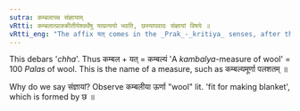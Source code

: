 ```yaml
---
sutra: कम्बलाच्च संज्ञायाम्
vRtti: कम्बलात्प्राक्क्रीतीयेश्वर्थेषु यत्प्रत्ययो भवति, छस्यापवादः संज्ञायां विषये ॥
vRtti_eng: "The affix यत् comes in the _Prak_-_kritiya_ senses, after the word '_kambala_', when a Name is meant."
---
```

This debars '_chha_'. Thus कम्बल + यत् = कम्बल्यं 'A _kambalya_-measure of wool' = 100 _Palas_ of wool. This is the name of a measure, such as कम्बल्यमूर्णा पलशतम् ॥

Why do we say संज्ञायां? Observe कम्बलीया ऊर्णा "wool" lit. 'fit for making blanket', which is formed by छ ॥
